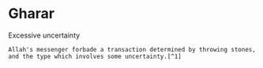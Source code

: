 # Gharar

Excessive uncertainty

~~~admonish quote
Allah's messenger forbade a transaction determined by throwing stones, and the type which involves some uncertainty.[^1]
~~~

[^1]: [Sahih Muslim 1513](https://sunnah.com/muslim:1513)
